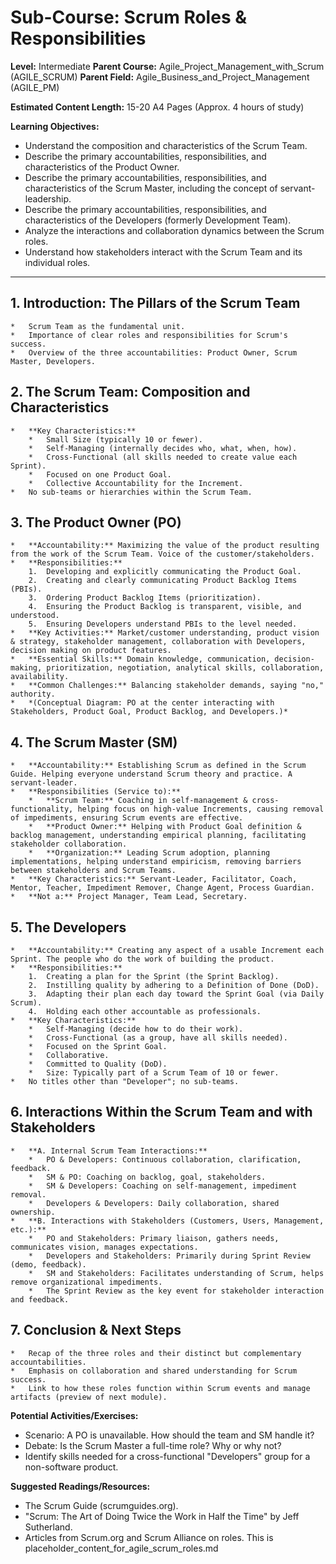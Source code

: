
# Sub-Course: Scrum Roles & Responsibilities

**Level:** Intermediate
**Parent Course:** Agile_Project_Management_with_Scrum (AGILE_SCRUM)
**Parent Field:** Agile_Business_and_Project_Management (AGILE_PM)

**Estimated Content Length:** 15-20 A4 Pages (Approx. 4 hours of study)

**Learning Objectives:**
*   Understand the composition and characteristics of the Scrum Team.
*   Describe the primary accountabilities, responsibilities, and characteristics of the Product Owner.
*   Describe the primary accountabilities, responsibilities, and characteristics of the Scrum Master, including the concept of servant-leadership.
*   Describe the primary accountabilities, responsibilities, and characteristics of the Developers (formerly Development Team).
*   Analyze the interactions and collaboration dynamics between the Scrum roles.
*   Understand how stakeholders interact with the Scrum Team and its individual roles.

---

## 1. Introduction: The Pillars of the Scrum Team
    *   Scrum Team as the fundamental unit.
    *   Importance of clear roles and responsibilities for Scrum's success.
    *   Overview of the three accountabilities: Product Owner, Scrum Master, Developers.

## 2. The Scrum Team: Composition and Characteristics
    *   **Key Characteristics:**
        *   Small Size (typically 10 or fewer).
        *   Self-Managing (internally decides who, what, when, how).
        *   Cross-Functional (all skills needed to create value each Sprint).
        *   Focused on one Product Goal.
        *   Collective Accountability for the Increment.
    *   No sub-teams or hierarchies within the Scrum Team.

## 3. The Product Owner (PO)
    *   **Accountability:** Maximizing the value of the product resulting from the work of the Scrum Team. Voice of the customer/stakeholders.
    *   **Responsibilities:**
        1.  Developing and explicitly communicating the Product Goal.
        2.  Creating and clearly communicating Product Backlog Items (PBIs).
        3.  Ordering Product Backlog Items (prioritization).
        4.  Ensuring the Product Backlog is transparent, visible, and understood.
        5.  Ensuring Developers understand PBIs to the level needed.
    *   **Key Activities:** Market/customer understanding, product vision & strategy, stakeholder management, collaboration with Developers, decision making on product features.
    *   **Essential Skills:** Domain knowledge, communication, decision-making, prioritization, negotiation, analytical skills, collaboration, availability.
    *   **Common Challenges:** Balancing stakeholder demands, saying "no," authority.
    *   *(Conceptual Diagram: PO at the center interacting with Stakeholders, Product Goal, Product Backlog, and Developers.)*

## 4. The Scrum Master (SM)
    *   **Accountability:** Establishing Scrum as defined in the Scrum Guide. Helping everyone understand Scrum theory and practice. A servant-leader.
    *   **Responsibilities (Service to):**
        *   **Scrum Team:** Coaching in self-management & cross-functionality, helping focus on high-value Increments, causing removal of impediments, ensuring Scrum events are effective.
        *   **Product Owner:** Helping with Product Goal definition & backlog management, understanding empirical planning, facilitating stakeholder collaboration.
        *   **Organization:** Leading Scrum adoption, planning implementations, helping understand empiricism, removing barriers between stakeholders and Scrum Teams.
    *   **Key Characteristics:** Servant-Leader, Facilitator, Coach, Mentor, Teacher, Impediment Remover, Change Agent, Process Guardian.
    *   **Not a:** Project Manager, Team Lead, Secretary.

## 5. The Developers
    *   **Accountability:** Creating any aspect of a usable Increment each Sprint. The people who do the work of building the product.
    *   **Responsibilities:**
        1.  Creating a plan for the Sprint (the Sprint Backlog).
        2.  Instilling quality by adhering to a Definition of Done (DoD).
        3.  Adapting their plan each day toward the Sprint Goal (via Daily Scrum).
        4.  Holding each other accountable as professionals.
    *   **Key Characteristics:**
        *   Self-Managing (decide how to do their work).
        *   Cross-Functional (as a group, have all skills needed).
        *   Focused on the Sprint Goal.
        *   Collaborative.
        *   Committed to Quality (DoD).
        *   Size: Typically part of a Scrum Team of 10 or fewer.
    *   No titles other than "Developer"; no sub-teams.

## 6. Interactions Within the Scrum Team and with Stakeholders
    *   **A. Internal Scrum Team Interactions:**
        *   PO & Developers: Continuous collaboration, clarification, feedback.
        *   SM & PO: Coaching on backlog, goal, stakeholders.
        *   SM & Developers: Coaching on self-management, impediment removal.
        *   Developers & Developers: Daily collaboration, shared ownership.
    *   **B. Interactions with Stakeholders (Customers, Users, Management, etc.):**
        *   PO and Stakeholders: Primary liaison, gathers needs, communicates vision, manages expectations.
        *   Developers and Stakeholders: Primarily during Sprint Review (demo, feedback).
        *   SM and Stakeholders: Facilitates understanding of Scrum, helps remove organizational impediments.
        *   The Sprint Review as the key event for stakeholder interaction and feedback.

## 7. Conclusion & Next Steps
    *   Recap of the three roles and their distinct but complementary accountabilities.
    *   Emphasis on collaboration and shared understanding for Scrum success.
    *   Link to how these roles function within Scrum events and manage artifacts (preview of next module).

**Potential Activities/Exercises:**
*   Scenario: A PO is unavailable. How should the team and SM handle it?
*   Debate: Is the Scrum Master a full-time role? Why or why not?
*   Identify skills needed for a cross-functional "Developers" group for a non-software product.

**Suggested Readings/Resources:**
*   The Scrum Guide (scrumguides.org).
*   "Scrum: The Art of Doing Twice the Work in Half the Time" by Jeff Sutherland.
*   Articles from Scrum.org and Scrum Alliance on roles.
This is placeholder_content_for_agile_scrum_roles.md
